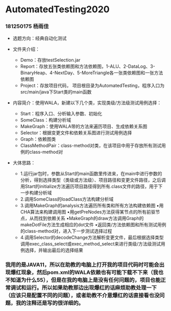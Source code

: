 # AutomatedTesting2020

### 181250175 杨雨佳

- 选题方向：经典自动化测试

- 文件夹介绍：
  - Demo：存放testSelection.jar
  - Report：存放五张类依赖图和方法依赖图，1-ALU、2-DataLog、3-BinaryHeap、4-NextDay、5-MoreTriangle各一张类依赖图和一张方法依赖图
  - Project：存放项目代码， 项目根目录为AutomatedTesting，程序入口为src/main/java下Start类的main函数

- 内容简介：使用WALA，新建以下几个类，实现类级/方法级测试用例选择：
  - Start：程序入口、分析输入参数、初始化
  - SomeClass：构建分析域
  - MakeGraph：使用WALA带的方法来遍历项目、生成依赖关系图
  - Selector：根据变更文件和依赖关系图进行测试用例选择
  - Graph：依赖图类
  - ClassMethodPair：class-method对类，在该项目中用于存放所有测试用例的class-method对

- 大体思路：
  - 1.运行jar包时，参数从Start的main函数里传进来，在main中进行参数的分析，得到选择类型（类级或方法级）、项目路径和变更文件路径，之后调用Start的initialize方法遍历项目路径得到所有.class文件的路径，用于下一步构建分析域
  - 2.调用SomeClass的loadClass方法构建分析域
  - 3.调用MakeGraph的analysis方法遍历所有类和所有方法构建依赖图
      •用CHA算法来构建调用图
      •用getPreNodes方法获得某节点的所有前驱节点，从而找到依赖关系
      •MakeGraph的draw方法调用Graph的makeDotFile方法生成相应的dot文件
      •返回类/方法依赖图和所有测试用例的class-method对，进入下一步测试选择过程
  - 4.调用Selector的decodeChange方法解析变更文件，最后根据选择类型调用exec_class_select或exec_method_select来进行类级/方法级测试用例选择，并输出最后的选择结果
  
### 我用的是JAVA11，所以在助教的电脑上打开我的项目代码时可能会出现爆红现象，然后pom.xml的WALA依赖也有可能下载不下来（我也不知道为什么55），但是在我的电脑上是没有任何问题的，项目也能正常调试和运行。所以如果助教那边出现爆红的话麻烦助教处理一下（应该只是配置不同的问题），或者助教不介意爆红的话直接看也没问题，我的注释还是写的很详细的。
